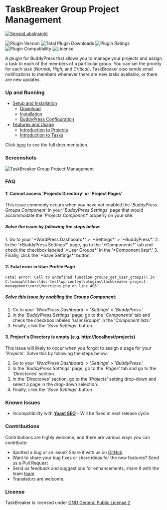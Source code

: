 <h1>TaskBreaker Group Project Management</h1>

[![SensioLabsInsight](https://insight.sensiolabs.com/projects/118e1366-fbab-4ef8-bc07-0fffc4bc2f59/big.png)](https://insight.sensiolabs.com/projects/118e1366-fbab-4ef8-bc07-0fffc4bc2f59)

![Plugin Version](https://img.shields.io/wordpress/plugin/v/taskbreaker-project-management.svg)&nbsp;![Total Plugin Downloads](https://img.shields.io/wordpress/plugin/dt/taskbreaker-project-management.svg)&nbsp;![Plugin Ratings](https://img.shields.io/wordpress/plugin/r/taskbreaker-project-management.svg)&nbsp;![Plugin Compatibility](https://img.shields.io/wordpress/v/taskbreaker-project-management.svg)&nbsp;![License](http://img.shields.io/:license-GPL--2.0%2B-red.svg?style=flat-square)&nbsp;

A plugin for BuddyPress that allows you to manage your projects and assign a task to each of the members of a particular group. You can set the priority for each task (*Normal*, *High*, and *Critical*). TaskBreaker also sends email notifications to members whenever there are new tasks available, or there are new updates.

<h3>Up and Running</h3>

 - [Setup and Installation](https://dunhakdis.com/taskbreaker-group-project-management/setup-and-installation/)
	- [Download](https://dunhakdis.com/taskbreaker-group-project-management/setup-and-installation/download/)
	- [Installation](https://dunhakdis.com/taskbreaker-group-project-management/setup-and-installation/installation/)
	- [BuddyPress Configuration](https://dunhakdis.com/taskbreaker-group-project-management/setup-and-installation/buddypress-configuration/)
 - [Features and Usage](https://dunhakdis.com/taskbreaker-group-project-management/features-and-usage/)
	 - [Introduction to Projects](https://dunhakdis.com/taskbreaker-group-project-management/features-and-usage/introduction-to-projects/)
	 - [Introduction to Tasks](https://dunhakdis.com/taskbreaker-group-project-management/features-and-usage/introduction-to-tasks/)

Click [here](https://dunhakdis.com/taskbreaker-group-project-management/) to see the full documentation.

<h3>Screenshots</h3>

![TaskBreaker Group Project Management](https://dunhakdis.com/wp-content/uploads/2017/04/TaskBreaker-Documentation-Screenshot.png)

<h3>FAQ</h3>
<h4>1: Cannot access 'Projects Directory' or 'Project Pages'</h4>

This issue commonly occurs when you have not enabled the '*BuddyPress Groups Component*' in your  '*BuddyPress Settings*' page that would accommodate the '*Projects Component*' properly on your site.

<h5>Solve the issue by following the steps below:</h5>
 1. Go to your '*WordPress Dashboard*' > '*Settings*' > '*BuddyPress*.'
 2. In the '*BuddyPress Settings*' page, go to the '*Components*' tab and check the checkbox labeled '*User Groups*' in the '*Component lists*.'
 3. Finally, click the '*Save Settings*' button.

<h4>2: Fatal error in User Profile Page</h4>

    Fatal error: Call to undefined function groups_get_user_groups() in C:\xampp\htdocs\dsc-test\wp-content\plugins\taskbreaker-project-management\core\functions.php on line 406`

<h5>Solve this issue by enabling the Groups Component:</h5>

 1. Go to your '*WordPress Dashboard*' > '*Settings*' > '*BuddyPress*.'
 2. In the '*BuddyPress Settings*' page, go to the '*Components*' tab and check the checkbox labeled '*User Groups*' in the '*Component lists*.'
 3. Finally, click the '*Save Settings*' button.

<h4>3. Project's Directory is empty (e.g. http://localhost/projects)</h4>

This issue will likely to occur when you forgot to assign a page for your 'Projects'. Solve this by following the steps below:

 1. Go to your '*WordPress Dashboard*' > '*Settings*' > '*BuddyPress*.'
 2. In the '*BuddyPress Settings*' page, go to the '*Pages*' tab and go to the 'Directories' section.
 3. In the '*Directories*' section, go to the '*Projects*' setting drop-down and select a page in the drop-down selection.
 4. Finally, click the '*Save Settings*' button.

<h3>Known Issues</h3>

- Incompatibility with **[Yoast SEO](https://wordpress.org/plugins/wordpress-seo/)** - Will be fixed in next release cycle

<h3>Contributions</h3>

Contributions are highly welcome, and there are various ways you can contribute:

- Spotted a bug or an issue? Share it with us on [GitHub](https://github.com/codehaiku/taskbreaker-project-management/issues/new).
- Want to share your bug fixes or share ideas for the new features? Send us a Pull Request
- Send us feedback and suggestions for enhancements, share it with the team [team ](https://github.com/codehaiku/taskbreaker-project-management/issues/new)
- Translators are welcome.

<h3>License</h3>

TaskBreaker is licensed under [GNU General Public License 2](https://www.gnu.org/licenses/old-licenses/gpl-2.0.en.html)
